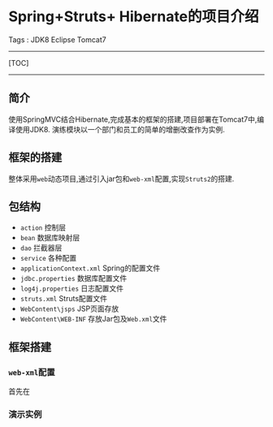# Spring+Struts+ Hibernate的项目介绍

Tags : JDK8 Eclipse Tomcat7

---

[TOC]

---

## 简介
使用SpringMVC结合Hibernate,完成基本的框架的搭建,项目部署在Tomcat7中,编译使用JDK8.
演练模块以一个部门和员工的简单的增删改查作为实例.



## 框架的搭建
整体采用`web`动态项目,通过引入jar包和`web-xml`配置,实现`Struts2`的搭建.

## 包结构

* `action`                    控制层
* `bean`                      数据库映射层
* `dao`                        拦截器层
* `service`                   各种配置
* `applicationContext.xml`  Spring的配置文件
* `jdbc.properties`       数据库配置文件
* `log4j.properties`      日志配置文件
* `struts.xml`               Struts配置文件
* `WebContent\jsps`    JSP页面存放
* `WebContent\WEB-INF` 存放Jar包及`Web.xml`文件

## 框架搭建

### `web-xml`配置
首先在


### 演示实例
